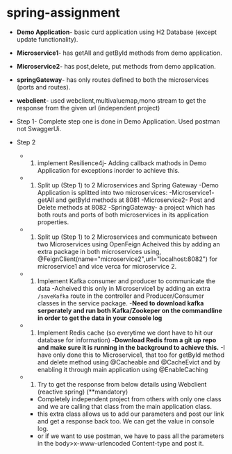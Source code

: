 # spring-assignment

* **Demo Application**- basic curd application using H2 Database (except update functionality).
* **Microservice1**- has getAll and getById methods from demo application.
* **Microservice2**- has post,delete, put methods from demo application.
* **springGateway**- has only routes defined to both the microservices (ports and routes).
* **webclient**- used webclient,multivaluemap,mono stream to get the response from the given url (independent project)

* Step 1- Complete step one is done in Demo Application. Used postman not SwaggerUi.
* Step 2
   - 1. implement Resilience4j- Adding callback mathods in Demo Application for exceptions inorder to achieve this.
   - 1. Split up (Step 1) to 2 Microservices and Spring Gateway
     -Demo Application is splitted into two microservices:
        -Microservice1- getAll and getById methods at 8081
        -Microservice2- Post and Delete methods at 8082
        -SpringGateway- a project which has both routs and ports of both microservices in its application properties.
   - 1. Split up (Step 1) to 2 Microservices and communicate between two Microservices using OpenFeign
      Acheived this by adding an extra package in both microservices using, @FeignClient(name="microservice2",url="localhost:8082") for microservice1 and vice verca for microservice 2.
   - 1. Implement Kafka consumer and producer to communicate the data
      -Acheived this only in Microservice1 by adding an extra ```/saveKafka``` route in the controller and Producer/Consumer classes in the service package.
      -**Need to download kafka serperately and run both Kafka/Zookeper on the commandline in order to get the data in your console log**
   - 1. Implement Redis cache (so everytime we dont have to hit our database for information)
      -**Download Redis from a git up repo and make sure it is running in the background to achieve this.**
      -I have only done this to Microservice1, that too for getById method and delete method using @Cacheable and @CacheEvict and by enabling it through main application using @EnableCaching
   - 1.  Try to get the response from below details using Webclient (reactive spring) (**mandatory)
      - Completely independent project from others with only one class and we are calling that class from the main application class.
      - this extra class allows us to add our parameters and post our link and get a response back too. We can get the value in console log.
      - or if we want to use postman, we have to pass all the parameters in the body>x-www-urlencoded Content-type and post it.
        

